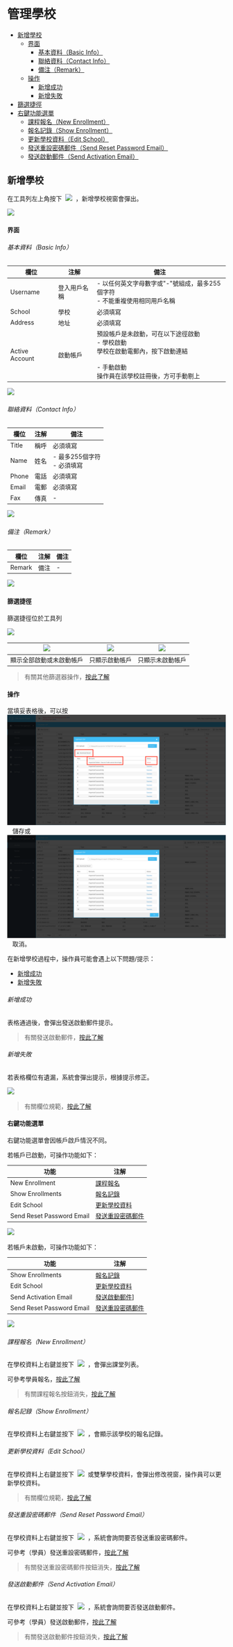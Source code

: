 # 管理學校

* [新增學校](#新增學校)
    * [界面](#界面)
        * [基本資料（Basic Info）](#基本資料（basic-info）)
        * [聯絡資料（Contact Info）](#聯絡資料（contact-info）)
        * [備注（Remark）](#備注（remark）)
    * [操作](#操作)
        * [新增成功](#新增成功)
        * [新增失敗](#新增失敗)
* [篩選捷徑](#篩選捷徑)
* [右鍵功能選單](#右鍵功能選單)
    * [課程報名（New Enrollment）](#課程報名（new-enrollment）)
    * [報名記錄（Show Enrollment）](#報名記錄（show-enrollment）)
    * [更新學校資料（Edit School）](#更新學校資料（edit-school）)
    * [發送重設密碼郵件（Send Reset Password Email）](#發送重設密碼郵件（send-reset-password-email）)
    * [發送啟動郵件（Send Activation Email）](#發送啟動郵件（send-activation-email）)

## 新增學校
在工具列左上角按下&nbsp;&nbsp;![](/images/101-1.png)&nbsp;&nbsp;，新增學校視窗會彈出。

![](/images/102.png)

#### 界面
###### 基本資料（Basic Info）

| 欄位           	| 注解         	| 備注                                                                                                                                   	|
|----------------	|--------------	|----------------------------------------------------------------------------------------------------------------------------------------	|
| Username       	| 登入用戶名稱 	| - 以任何英文字母數字或"-"號組成，最多255個字符<br>- 不能重複使用相同用戶名稱                                                           	|
| School         	| 學校         	| 必須填寫                                                                                                                               	|
| Address        	| 地址         	| 必須填寫                                                                                                                               	|
| Active Account 	| 啟動帳戶     	| 預設帳戶是未啟動，可在以下途徑啟動<br>- 學校啟動<br>學校在啟動電郵內，按下啟動連結<br><br>- 手動啟動<br>操作員在該學校註冊後，方可手動剔上 	|

![](/images/101.png)

###### 聯絡資料（Contact Info）

| 欄位  	| 注解 	| 備注                          	|
|-------	|------	|-------------------------------	|
| Title 	| 稱呼 	| 必須填寫                      	|
| Name  	| 姓名 	| - 最多255個字符<br>- 必須填寫 	|
| Phone 	| 電話 	| 必須填寫                      	|
| Email 	| 電郵 	| 必須填寫                      	|
| Fax   	| 傳真 	| -                             	|

![](/images/103.png)

###### 備注（Remark）

| 欄位   	| 注解 	| 備注 	|
|--------	|------	|------	|
| Remark 	| 備注 	| -    	|

![](/images/104.png)


#### 篩選捷徑

篩選捷徑位於工具列

![](/images/105.png)

|   ![](/images/106.png)   	| ![](/images/107.png) 	| ![](/images/108.png) 	|
|:------------------------:	|:--------------------:	|:--------------------:	|
| 顯示全部啟動或未啟動帳戶 	|    只顯示啟動帳戶    	|   只顯示未啟動帳戶   	|

> 有關其他篩選器操作，[按此了解](basic#篩選器-filters) 

#### 操作
當填妥表格後，可以按&nbsp;&nbsp;![](/images/10.png)&nbsp;&nbsp; 儲存或&nbsp;&nbsp;![](/images/11.png)&nbsp;&nbsp; 取消。

在新增學校過程中，操作員可能會遇上以下問題/提示：
* [新增成功](#新增成功)  
* [新增失敗](#新增失敗) 

###### 新增成功

表格通過後，會彈出發送啟動郵件提示。

> 有關發送啟動郵件，[按此了解](#發送啟動郵件（send-activation-email）) 

###### 新增失敗

若表格欄位有遺漏，系統會彈出提示，根據提示修正。

![](/images/109.png)

> 有關欄位規範，[按此了解](#界面) 

#### 右鍵功能選單

右鍵功能選單會因帳戶啟戶情況不同。

若帳戶已啟動，可操作功能如下：

| 功能                      	| 注解                                                               	|
|---------------------------	|--------------------------------------------------------------------	|
| New Enrollment            	| [課程報名](#課程報名（new-enrollment）)                            	|
| Show Enrollments          	| [報名記錄](#報名記錄（show-enrollments）)                          	|
| Edit School               	| [更新學校資料](#更新學校資料（edit-school）)                       	|
| Send Reset Password Email 	| [發送重設密碼郵件](#發送重設密碼郵件（send-reset-password-email）) 	|

![](/images/110.png)

若帳戶未啟動，可操作功能如下：

| 功能                      	| 注解                                                               	|
|---------------------------	|--------------------------------------------------------------------	|
| Show Enrollments          	| [報名記錄](#報名記錄（show-enrollments）)                          	|
| Edit School               	| [更新學校資料](#更新學校資料（edit-school）)                       	|
| Send Activation Email     	| [發送啟動郵件](#發送啟動郵件（send-activation-email）)]            	|
| Send Reset Password Email 	| [發送重設密碼郵件](#發送重設密碼郵件（send-reset-password-email）) 	|

![](/images/111.png)

###### 課程報名（New Enrollment）

在學校資料上右鍵並按下&nbsp;&nbsp;![](/images/112.png)&nbsp;&nbsp;，會彈出課堂列表。

可參考學員報名，[按此了解](accounts-management/students#課程報名（new-enrollment）) 

> 有關課程報名按鈕消失，[按此了解](#右鍵功能選單) 

###### 報名記錄（Show Enrollment）

在學校資料上右鍵並按下&nbsp;&nbsp;![](/images/113.png)&nbsp;&nbsp;，會顯示該學校的報名記錄。

###### 更新學校資料（Edit School）

在學校資料上右鍵並按下&nbsp;&nbsp;![](/images/114.png)&nbsp;&nbsp;或雙擊學校資料，會彈出修改視窗，操作員可以更新學校資料。

> 有關欄位規範，[按此了解](#界面) 

###### 發送重設密碼郵件（Send Reset Password Email）

在學校資料上右鍵並按下&nbsp;&nbsp;![](/images/116.png)&nbsp;&nbsp;，系統會詢問要否發送重設密碼郵件。

可參考（學員）發送重設密碼郵件，[按此了解](accounts-management/students#發送重設密碼郵件（send-reset-password-email）) 

> 有關發送重設密碼郵件按鈕消失，[按此了解](#右鍵功能選單)

###### 發送啟動郵件（Send Activation Email）

在學校資料上右鍵並按下&nbsp;&nbsp;![](/images/115.png)&nbsp;&nbsp;，系統會詢問要否發送啟動郵件。

可參考（學員）發送啟動郵件，[按此了解](accounts-management/students#發送啟動郵件（send-activation-email）) 

> 有關發送啟動郵件按鈕消失，[按此了解](#右鍵功能選單) 